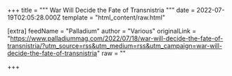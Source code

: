 
+++
title = """
War Will Decide the Fate of Transnistria
"""
date = 2022-07-19T02:05:28.000Z
template = "html_content/raw.html"

[extra]
feedName = "Palladium"
author = "Various"
originalLink = "https://www.palladiummag.com/2022/07/18/war-will-decide-the-fate-of-transnistria/?utm_source=rss&utm_medium=rss&utm_campaign=war-will-decide-the-fate-of-transnistria"
raw = ""

+++

